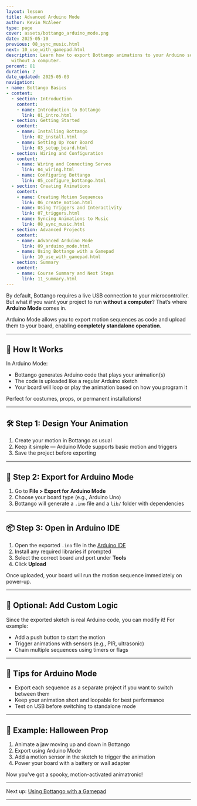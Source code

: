 ```yaml
---
layout: lesson
title: Advanced Arduino Mode
author: Kevin McAleer
type: page
cover: assets/bottango_arduino_mode.png
date: 2025-05-10
previous: 08_sync_music.html
next: 10_use_with_gamepad.html
description: Learn how to export Bottango animations to your Arduino so they can run
  without a computer.
percent: 81
duration: 2
date_updated: 2025-05-03
navigation:
- name: Bottango Basics
- content:
  - section: Introduction
    content:
    - name: Introduction to Bottango
      link: 01_intro.html
  - section: Getting Started
    content:
    - name: Installing Bottango
      link: 02_install.html
    - name: Setting Up Your Board
      link: 03_setup_board.html
  - section: Wiring and Configuration
    content:
    - name: Wiring and Connecting Servos
      link: 04_wiring.html
    - name: Configuring Bottango
      link: 05_configure_bottango.html
  - section: Creating Animations
    content:
    - name: Creating Motion Sequences
      link: 06_create_motion.html
    - name: Using Triggers and Interactivity
      link: 07_triggers.html
    - name: Syncing Animations to Music
      link: 08_sync_music.html
  - section: Advanced Projects
    content:
    - name: Advanced Arduino Mode
      link: 09_arduino_mode.html
    - name: Using Bottango with a Gamepad
      link: 10_use_with_gamepad.html
  - section: Summary
    content:
    - name: Course Summary and Next Steps
      link: 11_summary.html
---
```



By default, Bottango requires a live USB connection to your microcontroller. But what if you want your project to run **without a computer**? That’s where **Arduino Mode** comes in.

Arduino Mode allows you to export motion sequences as code and upload them to your board, enabling **completely standalone operation**.

---

## 🧠 How It Works

In Arduino Mode:

- Bottango generates Arduino code that plays your animation(s)
- The code is uploaded like a regular Arduino sketch
- Your board will loop or play the animation based on how you program it

Perfect for costumes, props, or permanent installations!

---

## 🛠️ Step 1: Design Your Animation

1. Create your motion in Bottango as usual
2. Keep it simple — Arduino Mode supports basic motion and triggers
3. Save the project before exporting

---

## 🔄 Step 2: Export for Arduino Mode

1. Go to **File > Export for Arduino Mode**
2. Choose your board type (e.g., Arduino Uno)
3. Bottango will generate a `.ino` file and a `lib/` folder with dependencies

---

## 📦 Step 3: Open in Arduino IDE

1. Open the exported `.ino` file in the [Arduino IDE](https://arduino.cc)
2. Install any required libraries if prompted
3. Select the correct board and port under **Tools**
4. Click **Upload**

Once uploaded, your board will run the motion sequence immediately on power-up.

---

## 🧪 Optional: Add Custom Logic

Since the exported sketch is real Arduino code, you can modify it! For example:

- Add a push button to start the motion
- Trigger animations with sensors (e.g., PIR, ultrasonic)
- Chain multiple sequences using timers or flags

---

## 🧰 Tips for Arduino Mode

- Export each sequence as a separate project if you want to switch between them
- Keep your animation short and loopable for best performance
- Test on USB before switching to standalone mode

---

## 🎯 Example: Halloween Prop

1. Animate a jaw moving up and down in Bottango
2. Export using Arduino Mode
3. Add a motion sensor in the sketch to trigger the animation
4. Power your board with a battery or wall adapter

Now you’ve got a spooky, motion-activated animatronic!

---

Next up: [Using Bottango with a Gamepad](10_use_with_gamepad.md)

---
